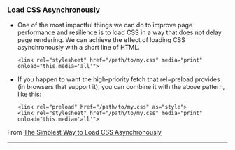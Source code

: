 ### Load CSS Asynchronously
- One of the most impactful things we can do to improve page performance and resilience is to load CSS in a way that does not delay page rendering.  We can achieve the effect of loading CSS asynchronously with a short line of HTML.

  ```
  <link rel="stylesheet" href="/path/to/my.css" media="print" onload="this.media='all'">
  ```
- If you happen to want the high-priority fetch that rel=preload provides (in browsers that support it), you can combine it with the above pattern, like this:
  ```
  <link rel="preload" href="/path/to/my.css" as="style">
  <link rel="stylesheet" href="/path/to/my.css" media="print" onload="this.media='all'">
  ```
From [The Simplest Way to Load CSS Asynchronously](https://www.filamentgroup.com/lab/load-css-simpler/)

----
